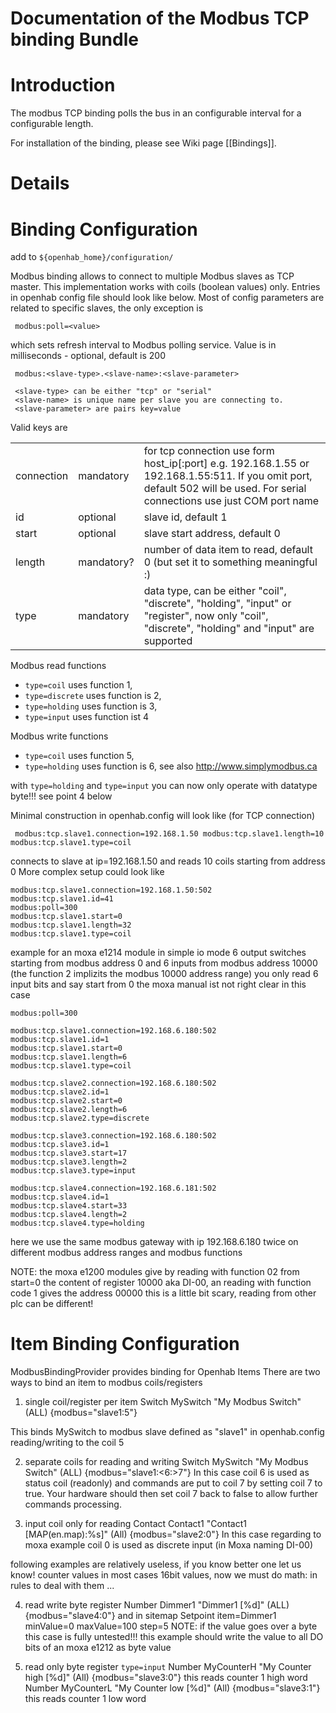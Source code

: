 # Documentation of the Modbus TCP binding Bundle

# Introduction

The modbus TCP binding polls the bus in an configurable interval for a configurable length.  

For installation of the binding, please see Wiki page [[Bindings]].
 
# Details

# Binding Configuration

add to `${openhab_home}/configuration/`

Modbus binding allows to connect to multiple Modbus slaves as TCP master. This implementation works with coils (boolean values) only.
Entries in openhab config file should look like below.
Most of config parameters are related to specific slaves, the only exception is

     modbus:poll=<value>

which sets refresh interval to Modbus polling service. Value is in milliseconds - optional, default is 200

     modbus:<slave-type>.<slave-name>:<slave-parameter>

     <slave-type> can be either "tcp" or "serial"
     <slave-name> is unique name per slave you are connecting to.
     <slave-parameter> are pairs key=value



Valid keys are

<table>
  <tr><td>connection</td><td>mandatory</td><td>for tcp connection use form host_ip[:port] e.g. 192.168.1.55 or 192.168.1.55:511. If you omit port, default 502 will be used. For serial connections use just COM port name</td></tr>
  <tr><td>id</td><td>optional</td><td>slave id, default 1</td></tr>
  <tr><td>start</td><td>optional</td><td>slave start address, default 0</td></tr>
  <tr><td>length</td><td>mandatory?</td><td>number of data item to read, default 0 (but set it to something meaningful :)</td></tr>
  <tr><td>type</td><td>mandatory</td><td>data type, can be either "coil", "discrete", "holding", "input" or "register", now only "coil", "discrete", "holding" and "input" are supported</td></tr>
</table>

Modbus read functions 
- `type=coil` uses function 1,
- `type=discrete` uses function is 2,
- `type=holding` uses function is 3,
- `type=input` uses function ist 4

Modbus write functions 
- `type=coil` uses function 5,
- `type=holding` uses function is 6,
 see also http://www.simplymodbus.ca

 with `type=holding` and `type=input` you can now only operate with datatype byte!!!
 see point 4 below

 Minimal construction in openhab.config will look like (for TCP connection)

` 
 modbus:tcp.slave1.connection=192.168.1.50
 modbus:tcp.slave1.length=10
 modbus:tcp.slave1.type=coil
`
 
 connects to slave at ip=192.168.1.50 and reads 10 coils starting from address 0
 More complex setup could look like

    modbus:tcp.slave1.connection=192.168.1.50:502
    modbus:tcp.slave1.id=41
    modbus:poll=300
    modbus:tcp.slave1.start=0
    modbus:tcp.slave1.length=32
    modbus:tcp.slave1.type=coil

 example for an moxa e1214 module in simple io mode
 6 output switches starting from modbus address 0 and
 6 inputs from modbus address 10000 (the function 2 implizits the modbus 10000 address range)
 you only read 6 input bits and say start from 0
 the moxa manual ist not right clear in this case 

    modbus:poll=300
    
    modbus:tcp.slave1.connection=192.168.6.180:502
    modbus:tcp.slave1.id=1
    modbus:tcp.slave1.start=0
    modbus:tcp.slave1.length=6
    modbus:tcp.slave1.type=coil
    
    modbus:tcp.slave2.connection=192.168.6.180:502
    modbus:tcp.slave2.id=1
    modbus:tcp.slave2.start=0
    modbus:tcp.slave2.length=6
    modbus:tcp.slave2.type=discrete
    
    modbus:tcp.slave3.connection=192.168.6.180:502
    modbus:tcp.slave3.id=1
    modbus:tcp.slave3.start=17
    modbus:tcp.slave3.length=2
    modbus:tcp.slave3.type=input
    
    modbus:tcp.slave4.connection=192.168.6.181:502
    modbus:tcp.slave4.id=1
    modbus:tcp.slave4.start=33
    modbus:tcp.slave4.length=2
    modbus:tcp.slave4.type=holding

 here we use the same modbus gateway with ip 192.168.6.180 twice 
 on different modbus address ranges and modbus functions

NOTE: the moxa e1200 modules give by reading with function 02 from start=0 the content of register 10000 aka DI-00, an reading with function code 1 gives the address 00000 this is a little bit scary, reading from other plc can be different! 


# Item Binding Configuration

ModbusBindingProvider provides binding for Openhab Items
There are two ways to bind an item to modbus coils/registers

 1) single coil/register per item
     Switch MySwitch "My Modbus Switch" (ALL) {modbus="slave1:5"}

 This binds MySwitch to modbus slave defined as "slave1" in openhab.config reading/writing to the coil 5

 2) separate coils for reading and writing
     Switch MySwitch "My Modbus Switch" (ALL) {modbus="slave1:<6:>7"}
 In this case coil 6 is used as status coil (readonly) and commands are put to coil 7 by setting coil 7 to true.
 Your hardware should then set coil 7 back to false to allow further commands processing. 

 3) input coil only for reading
     Contact Contact1 "Contact1 [MAP(en.map):%s]" (All)   {modbus="slave2:0"}
 In this case regarding to moxa example coil 0 is used as discrete input (in Moxa naming DI-00)

 following examples are relatively useless, if you know better one let us know!
 counter values in most cases 16bit values, now we must do math: in rules to deal with them ...

 4) read write byte register
      Number Dimmer1 "Dimmer1 [%d]" (ALL) {modbus="slave4:0"}
  and in sitemap
      Setpoint item=Dimmer1 minValue=0 maxValue=100 step=5
  NOTE: if the value goes over a byte this case is fully untested!!!
   this example should write the value to all DO bits of an moxa e1212 as byte value

 5) read only byte register `type=input`
      Number MyCounterH "My Counter high [%d]" (All) {modbus="slave3:0"}
 this reads counter 1 high word
      Number MyCounterL "My Counter low [%d]" (All) {modbus="slave3:1"}
 this reads counter 1 low word
 
